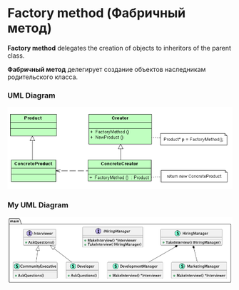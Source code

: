 # Factory method (Фабричный метод)

**Factory method** delegates the creation of objects to inheritors of the parent class.

**Фабричный метод** делегирует создание объектов наследникам родительского класса.

### UML Diagram

![UML Diagram](uml.png)

### My UML Diagram

![UML Diagram](diag.png)

